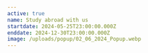 ```yaml
---
active: true
name: Study abroad with us
startdate: 2024-05-25T23:00:00.000Z
enddate: 2024-12-30T23:00:00.000Z
image: /uploads/popup/02_06_2024_Popup.webp
---
```


